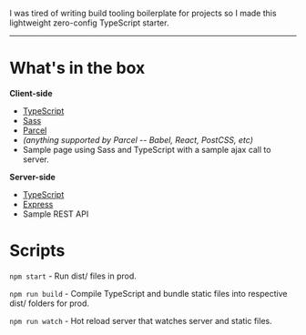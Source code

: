 I was tired of writing build tooling boilerplate for projects so I made this lightweight zero-config TypeScript starter.

---

# What's in the box
**Client-side**
- [TypeScript](https://www.typescriptlang.org/)
- [Sass](https://www.npmjs.com/package/sass)
- [Parcel](https://parceljs.org/)
- *(anything supported by Parcel -- Babel, React, PostCSS, etc)*
- Sample page using Sass and TypeScript with a sample ajax call to server.

**Server-side**
- [TypeScript](https://www.typescriptlang.org/)
- [Express](https://www.npmjs.com/package/express)
- Sample REST API

# Scripts
`npm start` - Run dist/ files in prod.

`npm run build` - Compile TypeScript and bundle static files into respective dist/ folders for prod.

`npm run watch` - Hot reload server that watches server and static files.
